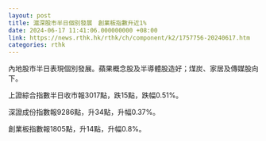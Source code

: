 ```yaml
---
layout: post
title: 滬深股市半日個別發展　創業板指數升近1%
date: 2024-06-17 11:41:06.000000000 +08:00
link: https://news.rthk.hk/rthk/ch/component/k2/1757756-20240617.htm
categories: rthk
---
```


內地股市半日表現個別發展。蘋果概念股及半導體股造好；煤炭、家居及傳媒股向下。

上證綜合指數半日收市報3017點，跌15點，跌幅0.51%。

深證成份指數報9286點，升34點，升幅0.37%。

創業板指數報1805點，升14點，升幅0.8%。
